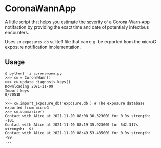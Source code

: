 CoronaWannApp
=============

A little script that helps you estimate the severity of a Corona-Warn-App
notifaction by providing the exact time and date of potentially infectious
encounters.

Uses an `exposures.db` sqlite3 file that can e.g. be exported from the
microG exposure notification implementation.


Usage
-----

    $ python3 -i coronawann.py
    >>> cw = CoronaWann()
    >>> cw.update_diagnosis_keys()
    Downloading 2021-11-09
    Import keys
    0/70518
    ...
    >>> cw.import_exposure_db('exposure.db') # The exposure database exported from microG
    >>> cw.summarize()
    Contact with Alice at 2021-11-10 08:08:30.323000 for 0.0s strength: -101
    Contact with Alice at 2021-11-10 08:19:35.923000 for 542.317s strength: -94
    Contact with Alice at 2021-11-10 08:49:53.435000 for 0.0s strength: -99
    ...

